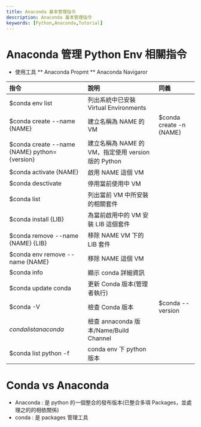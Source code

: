 ```yaml
---
title: Anaconda 基本管理指令
description: Anaconda 基本管理指令
keywords: [Python,Anaconda,Tutorial]
---
```


# Anaconda 管理 Python Env 相關指令
* 使用工具 
** Anaconda Propmt
** Anaconda Navigaror


| 指令 | 說明 | 同義 | 
| :-- | :-- | :-- |
| $conda env list  | 列出系統中已安裝 Virtual Environments |  |
| $conda create --name \{NAME\} | 建立名稱為 NAME 的 VM | $conda create -n \{NAME\} |
| $conda create --name \{NAME\} python=\{version\} | 建立名稱為 NAME 的 VM，指定使用 version 版的 Python |  |
| $conda activate \{NAME\} | 啟用 NAME 這個 VM |  |
| $conda desctivate | 停用當前使用中 VM |  |
| $conda list  | 列出當前 VM 中所安裝的相關套件 |  |
| $conda install \{LIB\} | 為當前啟用中的 VM 安裝 LIB 這個套件 |  |
| $conda remove --name \{NAME\} \{LIB\} | 移除 NAME VM 下的 LIB 套件 |  |
| $conda env remove --name \{NAME\} | 移除 NAME 這個 VM |  |
| $conda info | 顯示 conda 詳細資訊 |  |
| $conda update conda  | 更新 Conda 版本(管理者執行) |  |
| $conda -V  | 檢查 Conda 版本 | $conda --version |
| $conda list anaconda$ | 檢查 annaconda 版本/Name/Build Channel |  |
| $conda list python -f | conda env 下 python 版本 |  |


  
# Conda vs Anaconda
* Anaconda : 是 python 的一個整合的發布版本(已整合多項 Packages，並處理之的的相依關係)
* conda : 是 packages 管理工具